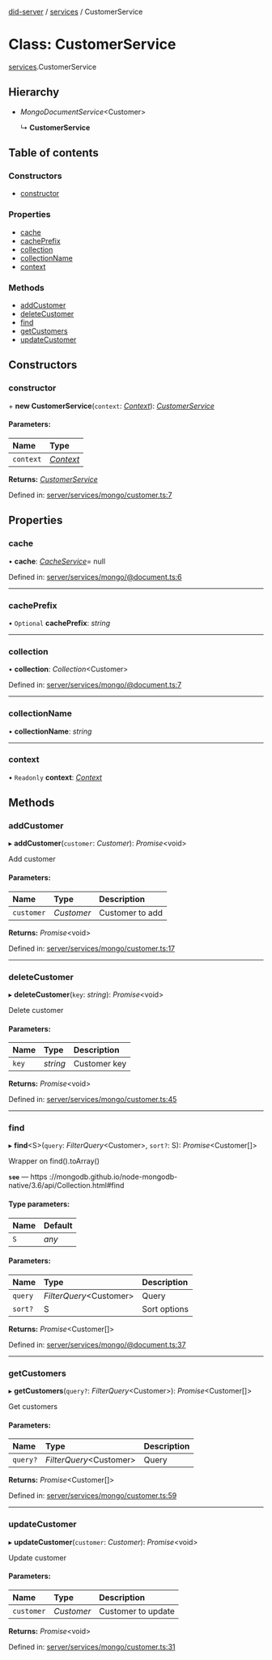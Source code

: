 [did-server](../README.md) / [services](../modules/services.md) / CustomerService

# Class: CustomerService

[services](../modules/services.md).CustomerService

## Hierarchy

* *MongoDocumentService*<Customer\>

  ↳ **CustomerService**

## Table of contents

### Constructors

- [constructor](services.customerservice.md#constructor)

### Properties

- [cache](services.customerservice.md#cache)
- [cachePrefix](services.customerservice.md#cacheprefix)
- [collection](services.customerservice.md#collection)
- [collectionName](services.customerservice.md#collectionname)
- [context](services.customerservice.md#context)

### Methods

- [addCustomer](services.customerservice.md#addcustomer)
- [deleteCustomer](services.customerservice.md#deletecustomer)
- [find](services.customerservice.md#find)
- [getCustomers](services.customerservice.md#getcustomers)
- [updateCustomer](services.customerservice.md#updatecustomer)

## Constructors

### constructor

\+ **new CustomerService**(`context`: [*Context*](graphql_context.context.md)): [*CustomerService*](services.customerservice.md)

#### Parameters:

Name | Type |
:------ | :------ |
`context` | [*Context*](graphql_context.context.md) |

**Returns:** [*CustomerService*](services.customerservice.md)

Defined in: [server/services/mongo/customer.ts:7](https://github.com/Puzzlepart/did/blob/ca0344a0/server/services/mongo/customer.ts#L7)

## Properties

### cache

• **cache**: [*CacheService*](services_cache.cacheservice.md)= null

Defined in: [server/services/mongo/@document.ts:6](https://github.com/Puzzlepart/did/blob/ca0344a0/server/services/mongo/@document.ts#L6)

___

### cachePrefix

• `Optional` **cachePrefix**: *string*

___

### collection

• **collection**: *Collection*<Customer\>

Defined in: [server/services/mongo/@document.ts:7](https://github.com/Puzzlepart/did/blob/ca0344a0/server/services/mongo/@document.ts#L7)

___

### collectionName

• **collectionName**: *string*

___

### context

• `Readonly` **context**: [*Context*](graphql_context.context.md)

## Methods

### addCustomer

▸ **addCustomer**(`customer`: *Customer*): *Promise*<void\>

Add customer

#### Parameters:

Name | Type | Description |
:------ | :------ | :------ |
`customer` | *Customer* | Customer to add    |

**Returns:** *Promise*<void\>

Defined in: [server/services/mongo/customer.ts:17](https://github.com/Puzzlepart/did/blob/ca0344a0/server/services/mongo/customer.ts#L17)

___

### deleteCustomer

▸ **deleteCustomer**(`key`: *string*): *Promise*<void\>

Delete customer

#### Parameters:

Name | Type | Description |
:------ | :------ | :------ |
`key` | *string* | Customer key    |

**Returns:** *Promise*<void\>

Defined in: [server/services/mongo/customer.ts:45](https://github.com/Puzzlepart/did/blob/ca0344a0/server/services/mongo/customer.ts#L45)

___

### find

▸ **find**<S\>(`query`: *FilterQuery*<Customer\>, `sort?`: S): *Promise*<Customer[]\>

Wrapper on find().toArray()

**`see`** — https ://mongodb.github.io/node-mongodb-native/3.6/api/Collection.html#find

#### Type parameters:

Name | Default |
:------ | :------ |
`S` | *any* |

#### Parameters:

Name | Type | Description |
:------ | :------ | :------ |
`query` | *FilterQuery*<Customer\> | Query   |
`sort?` | S | Sort options    |

**Returns:** *Promise*<Customer[]\>

Defined in: [server/services/mongo/@document.ts:37](https://github.com/Puzzlepart/did/blob/ca0344a0/server/services/mongo/@document.ts#L37)

___

### getCustomers

▸ **getCustomers**(`query?`: *FilterQuery*<Customer\>): *Promise*<Customer[]\>

Get customers

#### Parameters:

Name | Type | Description |
:------ | :------ | :------ |
`query?` | *FilterQuery*<Customer\> | Query    |

**Returns:** *Promise*<Customer[]\>

Defined in: [server/services/mongo/customer.ts:59](https://github.com/Puzzlepart/did/blob/ca0344a0/server/services/mongo/customer.ts#L59)

___

### updateCustomer

▸ **updateCustomer**(`customer`: *Customer*): *Promise*<void\>

Update customer

#### Parameters:

Name | Type | Description |
:------ | :------ | :------ |
`customer` | *Customer* | Customer to update    |

**Returns:** *Promise*<void\>

Defined in: [server/services/mongo/customer.ts:31](https://github.com/Puzzlepart/did/blob/ca0344a0/server/services/mongo/customer.ts#L31)

